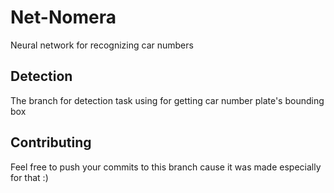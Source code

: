 # Net-Nomera
Neural network for recognizing car numbers
## Detection
The branch for detection task using for getting car number plate's bounding box
## Contributing 
Feel free to push your commits to this branch cause it was made especially for that :)
